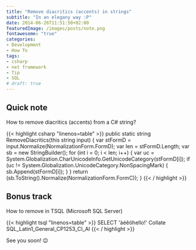```yaml
---
title: "Remove diacritics (accents) in strings"
subtitle: "In an elegany way :P"
date: 2014-06-26T11:51:50+02:00
featuredImage: /images/posts/note.png
fontawesome: "true"
categories: 
- Development
- How To
tags:
- csharp
- net framework
- Tip
- SQL
# draft: true
---
```


## Quick note

How to remove diacritics (accents) from a C# string?

{{< highlight csharp "linenos=table" >}}
public static string RemoveDiacritics(this string input)
{
    var stFormD = input.Normalize(NormalizationForm.FormD);
    var len = stFormD.Length;
    var sb = new StringBuilder();
    for (int i = 0; i < len; i++)
    {
        var uc = System.Globalization.CharUnicodeInfo.GetUnicodeCategory(stFormD[i]);
        if (uc != System.Globalization.UnicodeCategory.NonSpacingMark)
        {
            sb.Append(stFormD[i]);
        }
    }
    return (sb.ToString().Normalize(NormalizationForm.FormC));
}
{{< / highlight >}}

## Bonus track

How to remove in TSQL (Microsoft SQL Server)

{{< highlight tsql "linenos=table" >}}
SELECT 'àéêöhello!' Collate SQL_Latin1_General_CP1253_CI_AI
{{< / highlight >}}

See you soon! :wink:

